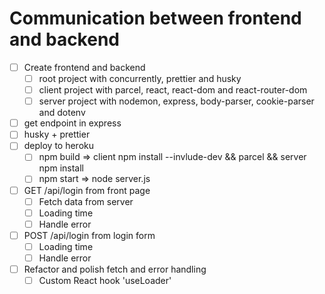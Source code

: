 Communication between frontend and backend
==========================================

* [ ] Create frontend and backend
  * [ ] root project with concurrently, prettier and husky
  * [ ] client project with parcel, react, react-dom and react-router-dom
  * [ ] server project with nodemon, express, body-parser, cookie-parser and dotenv
* [ ] get endpoint in express
* [ ] husky + prettier 
* [ ] deploy to heroku 
  * [ ] npm build => client npm install --invlude-dev && parcel && server npm install
  * [ ] npm start => node server.js
* [ ] GET /api/login from front page
  * [ ] Fetch data from server
  * [ ] Loading time
  * [ ] Handle error
* [ ] POST /api/login from login form
  * [ ] Loading time
  * [ ] Handle error
* [ ] Refactor and polish fetch and error handling
  * [ ] Custom React hook 'useLoader'